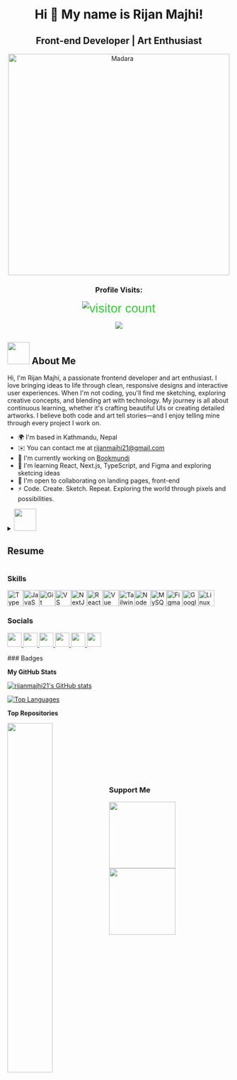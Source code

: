 <div align="center">
  
Hi 👋 My name is Rijan Majhi!
=============================

Front-end Developer | Art Enthusiast
------------------------------------

<img src="https://media1.giphy.com/media/v1.Y2lkPTc5MGI3NjExMzNhbWZwMXdnaXpyN2Jsam1ocmQwY3YzeTVsMGJ1eWQ5aGs3YmJlbSZlcD12MV9pbnRlcm5hbF9naWZfYnlfaWQmY3Q9Zw/BaLggE7K8JBXa/giphy.gif" alt="Madara" width="500">

### Profile Visits:
<span style="font-family: 'Digital-7', sans-serif; font-size: 2em; color: #32CD32;">
  <img src="https://profile-counter.glitch.me/rijanmajhi21/count.svg" alt="visitor count">
</span>

<a href="https://www.github.com/rijanmajhi21" target="_blank" rel="noreferrer"><img
src="https://img.shields.io/github/followers/rijanmajhi21?logo=github&style=for-the-badge&color=14b8a6&labelColor=000000" /></a>

</div>

<div align="left">
  
## <img src="https://media.giphy.com/media/hvRJCLFzcasrR4ia7z/giphy.gif" width="50"> About Me

Hi, I'm Rijan Majhi, a passionate frontend developer and art enthusiast. I love bringing ideas to life through clean, responsive designs and interactive user experiences. When I'm not coding, you'll find me sketching, exploring creative concepts, and blending art with technology. My journey is all about continuous learning, whether it's crafting beautiful UIs or creating detailed artworks. I believe both code and art tell stories—and I enjoy telling mine through every project I work on.

* 🌍  I'm based in Kathmandu, Nepal
* ✉️  You can contact me at [rijanmajhi21@gmail.com](mailto:rijanmajhi21@gmail.com)
* 🚀  I'm currently working on [Bookmundi](http://www.bookmundi.com)
* 🧠  I'm learning React, Next.js, TypeScript, and Figma and exploring sketcing ideas
* 🤝  I'm open to collaborating on landing pages, front-end
* ⚡  Code. Create. Sketch. Repeat. Exploring the world through pixels and possibilities.

<details>
  <summary><img src="https://media0.giphy.com/media/v1.Y2lkPTc5MGI3NjExMzMzYmprZjNpNnJ2cnFhcTF1MmwzczZ4ZnBzMnU3MjB0MWl4NnY1dyZlcD12MV9pbnRlcm5hbF9naWZfYnlfaWQmY3Q9cw/eJEvETAuEly6H7jGaR/giphy.gif" width="50"><h2>Resume</h2></summary>
  
 ### <b style="font-size: 1.2em;">Experiences</b> 

- **Frontend Developer Trainee** at Bookmundi (April 2025 – Present)  
  – Taking on more independent responsibilities in building and optimizing UI components.  
  – Leading minor feature implementations and improving component reusability across the platform.  
  – Actively involved in debugging and enhancing performance, accessibility, and responsiveness of the web app.

- **Frontend Developer Intern** at Bookmundi (November 2024 – March 2025)  
  – Built reusable UI components and resolved bugs in the company’s primary platform.  
  – Collaborated with senior developers to implement UI enhancements based on design specifications.  

- **UI/UX Designer** at Darvis Studios (December 2022 – April 2023)  
  – Designed a KYC platform with a focus on user flow and usability.  
  – Created information architecture and mind maps to support system planning.  
  – Designed newsletter templates for Kindship.

- **Itinerary Map Tagging** at Bookmundi (July 2018 – Present)  
  – Experienced in tagging itineraries and maps for travel listings.  
  – Familiar with CO2 tagging processes and standards.



  ### <b style="font-size: 1.2em;">Education</b>
  - **Bachelor's in Information Management** NCCS College (2020 - Present) GPA: 3.90
  - **Higher Education** NIST College (2018- 2020) GPA: 3.69
  - **Secondary School** Adarsha Yog Hari Secondary School (2006 - 2018) GPA: 3.70
</details>


### Skills

<p align="left">
<a href="https://www.typescriptlang.org/" target="_blank" rel="noreferrer"><img src="https://raw.githubusercontent.com/danielcranney/readme-generator/main/public/icons/skills/typescript-colored.svg" width="36" height="36" alt="TypeScript" /></a><a href="https://developer.mozilla.org/en-US/docs/Web/JavaScript" target="_blank" rel="noreferrer"><img src="https://raw.githubusercontent.com/danielcranney/readme-generator/main/public/icons/skills/javascript-colored.svg" width="36" height="36" alt="JavaScript" /></a><a href="https://git-scm.com/" target="_blank" rel="noreferrer"><img src="https://raw.githubusercontent.com/danielcranney/readme-generator/main/public/icons/skills/git-colored.svg" width="36" height="36" alt="Git" /></a><a href="https://code.visualstudio.com/" target="_blank" rel="noreferrer"><img src="https://raw.githubusercontent.com/danielcranney/readme-generator/main/public/icons/skills/visualstudiocode.svg" width="36" height="36" alt="VS Code" /></a><a href="https://nextjs.org/docs" target="_blank" rel="noreferrer"><img src="https://raw.githubusercontent.com/danielcranney/readme-generator/main/public/icons/skills/nextjs-colored.svg" width="36" height="36" alt="NextJs" /></a><a href="https://reactjs.org/" target="_blank" rel="noreferrer"><img src="https://raw.githubusercontent.com/danielcranney/readme-generator/main/public/icons/skills/react-colored.svg" width="36" height="36" alt="React" /></a><a href="https://vuejs.org/" target="_blank" rel="noreferrer"><img src="https://raw.githubusercontent.com/danielcranney/readme-generator/main/public/icons/skills/vuejs-colored.svg" width="36" height="36" alt="Vue" /></a><a href="https://tailwindcss.com/" target="_blank" rel="noreferrer"><img src="https://raw.githubusercontent.com/danielcranney/readme-generator/main/public/icons/skills/tailwindcss-colored.svg" width="36" height="36" alt="TailwindCSS" /></a><a href="https://nodejs.org/en/" target="_blank" rel="noreferrer"><img src="https://raw.githubusercontent.com/danielcranney/readme-generator/main/public/icons/skills/nodejs-colored.svg" width="36" height="36" alt="NodeJS" /></a><a href="https://www.mysql.com/" target="_blank" rel="noreferrer"><img src="https://raw.githubusercontent.com/danielcranney/readme-generator/main/public/icons/skills/mysql-colored.svg" width="36" height="36" alt="MySQL" /></a><a href="https://www.figma.com/" target="_blank" rel="noreferrer"><img src="https://raw.githubusercontent.com/danielcranney/readme-generator/main/public/icons/skills/figma-colored.svg" width="36" height="36" alt="Figma" /></a><a href="https://cloud.google.com/" target="_blank" rel="noreferrer"><img src="https://raw.githubusercontent.com/danielcranney/readme-generator/main/public/icons/skills/googlecloud-colored.svg" width="36" height="36" alt="Google Cloud" /></a><a href="https://www.linux.org" target="_blank" rel="noreferrer"><img src="https://raw.githubusercontent.com/danielcranney/readme-generator/main/public/icons/skills/linux-colored.svg" width="36" height="36" alt="Linux" /></a>
</p>

### Socials

<p align="left"> <a href="https://www.dev.to/rijanmajhi" target="_blank" rel="noreferrer"> <picture> <source media="(prefers-color-scheme: dark)" srcset="https://raw.githubusercontent.com/danielcranney/readme-generator/main/public/icons/socials/devdotto-dark.svg" /> <source media="(prefers-color-scheme: light)" srcset="https://raw.githubusercontent.com/danielcranney/readme-generator/main/public/icons/socials/devdotto.svg" /> <img src="https://raw.githubusercontent.com/danielcranney/readme-generator/main/public/icons/socials/devdotto.svg" width="32" height="32" /> </picture> </a> <a href="https://discord.com/users/jadu21" target="_blank" rel="noreferrer"> <picture> <source media="(prefers-color-scheme: dark)" srcset="https://raw.githubusercontent.com/danielcranney/readme-generator/main/public/icons/socials/discord-dark.svg" /> <source media="(prefers-color-scheme: light)" srcset="https://raw.githubusercontent.com/danielcranney/readme-generator/main/public/icons/socials/discord.svg" /> <img src="https://raw.githubusercontent.com/danielcranney/readme-generator/main/public/icons/socials/discord.svg" width="32" height="32" /> </picture> </a> <a href="https://www.github.com/rijanmajhi21" target="_blank" rel="noreferrer"> <picture> <source media="(prefers-color-scheme: dark)" srcset="https://raw.githubusercontent.com/danielcranney/readme-generator/main/public/icons/socials/github-dark.svg" /> <source media="(prefers-color-scheme: light)" srcset="https://raw.githubusercontent.com/danielcranney/readme-generator/main/public/icons/socials/github.svg" /> <img src="https://raw.githubusercontent.com/danielcranney/readme-generator/main/public/icons/socials/github.svg" width="32" height="32" /> </picture> </a> <a href="http://www.instagram.com/najir_majhi_21" target="_blank" rel="noreferrer"> <picture> <source media="(prefers-color-scheme: dark)" srcset="https://raw.githubusercontent.com/danielcranney/readme-generator/main/public/icons/socials/instagram-dark.svg" /> <source media="(prefers-color-scheme: light)" srcset="https://raw.githubusercontent.com/danielcranney/readme-generator/main/public/icons/socials/instagram.svg" /> <img src="https://raw.githubusercontent.com/danielcranney/readme-generator/main/public/icons/socials/instagram.svg" width="32" height="32" /> </picture> </a> <a href="https://www.linkedin.com/in/rijan-majhi-6a2a70247" target="_blank" rel="noreferrer"> <picture> <source media="(prefers-color-scheme: dark)" srcset="https://raw.githubusercontent.com/danielcranney/readme-generator/main/public/icons/socials/linkedin-dark.svg" /> <source media="(prefers-color-scheme: light)" srcset="https://raw.githubusercontent.com/danielcranney/readme-generator/main/public/icons/socials/linkedin.svg" /> <img src="https://raw.githubusercontent.com/danielcranney/readme-generator/main/public/icons/socials/linkedin.svg" width="32" height="32" /> </picture> </a> <a href="https://www.threads.net/@najir_majhi_21" target="_blank" rel="noreferrer"> <picture> <source media="(prefers-color-scheme: dark)" srcset="https://raw.githubusercontent.com/danielcranney/readme-generator/main/public/icons/socials/threads-dark.svg" /> <source media="(prefers-color-scheme: light)" srcset="https://raw.githubusercontent.com/danielcranney/readme-generator/main/public/icons/socials/threads.svg" /> <img src="https://raw.githubusercontent.com/danielcranney/readme-generator/main/public/icons/socials/threads.svg" width="32" height="32" /> </picture> </a></p>
### Badges

<b>My GitHub Stats</b>

<a href="http://www.github.com/rijanmajhi21"><img src="https://github-readme-stats.vercel.app/api?username=rijanmajhi21&show_icons=true&hide=&count_private=true&title_color=10b981&text_color=ffffff&icon_color=14b8a6&bg_color=000000&hide_border=true&show_icons=true" alt="rijanmajhi21's GitHub stats" /></a>

<a href="https://github.com/rijanmajhi21" align="left"><img src="https://github-readme-stats.vercel.app/api/top-langs/?username=rijanmajhi21&langs_count=10&title_color=10b981&text_color=ffffff&icon_color=14b8a6&bg_color=000000&hide_border=true&locale=en&custom_title=Top%20%Languages" alt="Top Languages" /></a>

<b>Top Repositories</b>

<div width="100%" align="center"><a href="https://github.com/rijanmajhi21/portfolio_v2" align="left"><img align="left" width="45%" src="https://github-readme-stats.vercel.app/api/pin/?username=rijanmajhi21&repo=portfolio_v2&title_color=10b981&text_color=ffffff&icon_color=14b8a6&bg_color=000000&hide_border=true&locale=en" /></a></div><br /><br /><br /><br /><br /><br /><br />

### Support Me

<ul style="list-style-type: none; margin: 0;">

<li style="display: inline-block; margin-right: 0.25rem;"><a href="https://www.buymeacoffee.com/rijanmajhi"><img src="https://cdn.buymeacoffee.com/buttons/v2/default-yellow.png" width="150"/></a></li>

<li style="display: inline-block; margin-right: 0.25rem;"><a href="https://www.ko-fi.com/rijanmajhi"><img src="https://storage.ko-fi.com/cdn/kofi2.png?v=3" width="150"/></a></li>

</ul>


